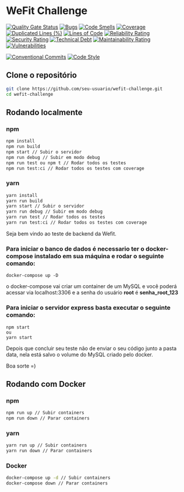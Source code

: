 # WeFit Challenge

[![Quality Gate Status](https://sonarcloud.io/api/project_badges/measure?project=veidzj_wefit-challenge&metric=alert_status)](https://sonarcloud.io/summary/new_code?id=veidzj_wefit-challenge)
[![Bugs](https://sonarcloud.io/api/project_badges/measure?project=veidzj_wefit-challenge&metric=bugs)](https://sonarcloud.io/summary/new_code?id=veidzj_wefit-challenge)
[![Code Smells](https://sonarcloud.io/api/project_badges/measure?project=veidzj_wefit-challenge&metric=code_smells)](https://sonarcloud.io/summary/new_code?id=veidzj_wefit-challenge)
[![Coverage](https://sonarcloud.io/api/project_badges/measure?project=veidzj_wefit-challenge&metric=coverage)](https://sonarcloud.io/summary/new_code?id=veidzj_wefit-challenge)
[![Duplicated Lines (%)](https://sonarcloud.io/api/project_badges/measure?project=veidzj_wefit-challenge&metric=duplicated_lines_density)](https://sonarcloud.io/summary/new_code?id=veidzj_wefit-challenge)
[![Lines of Code](https://sonarcloud.io/api/project_badges/measure?project=veidzj_wefit-challenge&metric=ncloc)](https://sonarcloud.io/summary/new_code?id=veidzj_wefit-challenge)
[![Reliability Rating](https://sonarcloud.io/api/project_badges/measure?project=veidzj_wefit-challenge&metric=reliability_rating)](https://sonarcloud.io/summary/new_code?id=veidzj_wefit-challenge)
[![Security Rating](https://sonarcloud.io/api/project_badges/measure?project=veidzj_wefit-challenge&metric=security_rating)](https://sonarcloud.io/summary/new_code?id=veidzj_wefit-challenge)
[![Technical Debt](https://sonarcloud.io/api/project_badges/measure?project=veidzj_wefit-challenge&metric=sqale_index)](https://sonarcloud.io/summary/new_code?id=veidzj_wefit-challenge)
[![Maintainability Rating](https://sonarcloud.io/api/project_badges/measure?project=veidzj_wefit-challenge&metric=sqale_rating)](https://sonarcloud.io/summary/new_code?id=veidzj_wefit-challenge)
[![Vulnerabilities](https://sonarcloud.io/api/project_badges/measure?project=veidzj_wefit-challenge&metric=vulnerabilities)](https://sonarcloud.io/summary/new_code?id=veidzj_wefit-challenge)

[![Conventional Commits](https://img.shields.io/badge/Conventional%20Commits-1.0.0-%23FE5196?logo=conventionalcommits&logoColor=white)](https://conventionalcommits.org)
[![Code Style](https://img.shields.io/badge/code_style-standard-brightgreen.svg)](https://standardjs.com)

## Clone o repositório
```bash
git clone https://github.com/seu-usuario/wefit-challenge.git
cd wefit-challenge
```

## Rodando localmente

### npm
```bash
npm install
npm run build
npm start // Subir o servidor
npm run debug // Subir em modo debug
npm run test ou npm t // Rodar todos os testes
npm run test:ci // Rodar todos os testes com coverage
```

### yarn
```bash
yarn install
yarn run build
yarn start // Subir o servidor
yarn run debug // Subir em modo debug
yarn run test // Rodar todos os testes
yarn run test:ci // Rodar todos os testes com coverage
```

Seja bem vindo ao teste de backend da Wefit.

### Para iniciar o banco de dados é necessario ter o docker-compose instalado em sua máquina e rodar o seguinte comando:

    docker-compose up -D

o docker-compose vai criar um container de um MySQL e você poderá acessar via localhost:3306 e a senha do usuário **root** é **senha_root_123**

### Para iniciar o servidor express basta executar o seguinte comando:

    npm start
    ou
    yarn start

Depois que concluir seu teste não de enviar o seu código junto a pasta data, nela está salvo o volume do MySQL criado pelo docker.

Boa sorte =)

## Rodando com Docker

### npm
```bash
npm run up // Subir containers
npm run down // Parar containers
```

### yarn
```bash
yarn run up // Subir containers
yarn run down // Parar containers
```

### Docker
```bash
docker-compose up -d // Subir containers
docker-compose down // Parar containers
```
